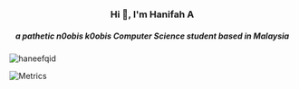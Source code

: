 <h3 align="center">Hi 👋, I'm Hanifah A</h3>
<h5 align="center">a pathetic n0obis k0obis Computer Science student based in Malaysia</h5>
<p align="left"> <img src="https://komarev.com/ghpvc/?username=haneefqid&label=Profile%20views&color=0e75b6&style=flat" alt="haneefqid" /> </p>


![Metrics](https://metrics.lecoq.io/haneefqid?template=classic&followup=1&isocalendar=1&languages=1&stars=1&pagespeed=1&pagespeed.detailed=true&pagespeed.screenshot=false&isocalendar.duration=half-year&stars.limit=4&config.timezone=Asia%2FKuala_Lumpur)

